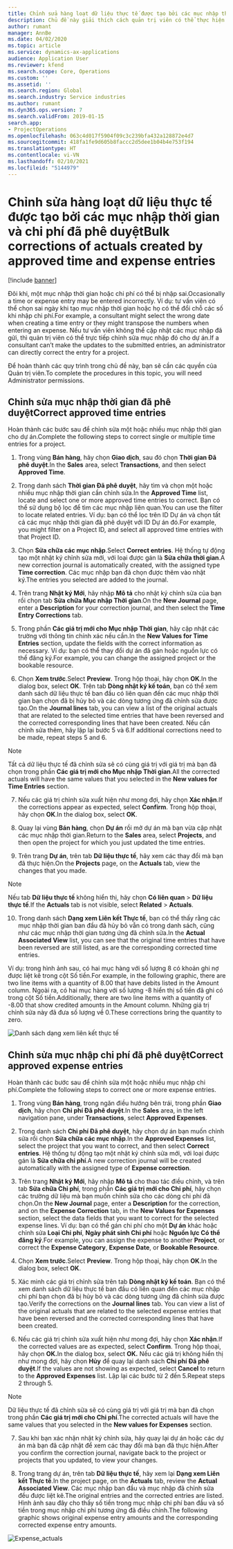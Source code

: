```yaml
---
title: Chỉnh sửa hàng loạt dữ liệu thực tế được tạo bởi các mục nhập thời gian và chi phí đã phê duyệt
description: Chủ đề này giải thích cách quản trị viên có thể thực hiện chỉnh sửa từng phần hoặc hàng loạt đối với các mục nhập thời gian hoặc chi phí đã phê duyệt trước đó nếu chưa hoàn tất thanh toán.
author: rumant
manager: AnnBe
ms.date: 04/02/2020
ms.topic: article
ms.service: dynamics-ax-applications
audience: Application User
ms.reviewer: kfend
ms.search.scope: Core, Operations
ms.custom: ''
ms.assetid: ''
ms.search.region: Global
ms.search.industry: Service industries
ms.author: rumant
ms.dyn365.ops.version: 7
ms.search.validFrom: 2019-01-15
search.app:
- ProjectOperations
ms.openlocfilehash: 063c4d017f5904f09c3c239bfa432a128872e4d7
ms.sourcegitcommit: 418fa1fe9d605b8faccc2d5dee1b04b4e753f194
ms.translationtype: HT
ms.contentlocale: vi-VN
ms.lasthandoff: 02/10/2021
ms.locfileid: "5144979"
---
```

# <a name="bulk-corrections-of-actuals-created-by-approved-time-and-expense-entries"></a><span data-ttu-id="8b1b2-103">Chỉnh sửa hàng loạt dữ liệu thực tế được tạo bởi các mục nhập thời gian và chi phí đã phê duyệt</span><span class="sxs-lookup"><span data-stu-id="8b1b2-103">Bulk corrections of actuals created by approved time and expense entries</span></span>

[!include [banner](../includes/psa-now-project-operations.md)]

<span data-ttu-id="8b1b2-104">Đôi khi, một mục nhập thời gian hoặc chi phí có thể bị nhập sai.</span><span class="sxs-lookup"><span data-stu-id="8b1b2-104">Occasionally a time or expense entry may be entered incorrectly.</span></span> <span data-ttu-id="8b1b2-105">Ví dụ: tư vấn viên có thể chọn sai ngày khi tạo mục nhập thời gian hoặc họ có thể đổi chỗ các số khi nhập chi phí.</span><span class="sxs-lookup"><span data-stu-id="8b1b2-105">For example, a consultant might select the wrong date when creating a time entry or they might transpose the numbers when entering an expense.</span></span> <span data-ttu-id="8b1b2-106">Nếu tư vấn viên không thể cập nhật các mục nhập đã gửi, thì quản trị viên có thể trực tiếp chỉnh sửa mục nhập đó cho dự án.</span><span class="sxs-lookup"><span data-stu-id="8b1b2-106">If a consultant can’t make the updates to the submitted entries, an administrator can directly correct the entry for a project.</span></span>

<span data-ttu-id="8b1b2-107">Để hoàn thành các quy trình trong chủ đề này, bạn sẽ cần các quyền của Quản trị viên.</span><span class="sxs-lookup"><span data-stu-id="8b1b2-107">To complete the procedures in this topic, you will need Administrator permissions.</span></span>

## <a name="correct-approved-time-entries"></a><span data-ttu-id="8b1b2-108">Chỉnh sửa mục nhập thời gian đã phê duyệt</span><span class="sxs-lookup"><span data-stu-id="8b1b2-108">Correct approved time entries</span></span>     

<span data-ttu-id="8b1b2-109">Hoàn thành các bước sau để chỉnh sửa một hoặc nhiều mục nhập thời gian cho dự án.</span><span class="sxs-lookup"><span data-stu-id="8b1b2-109">Complete the following steps to correct single or multiple time entries for a project.</span></span>

1. <span data-ttu-id="8b1b2-110">Trong vùng **Bán hàng**, hãy chọn **Giao dịch**, sau đó chọn **Thời gian Đã phê duyệt**.</span><span class="sxs-lookup"><span data-stu-id="8b1b2-110">In the **Sales** area, select **Transactions**, and then select **Approved Time**.</span></span> 

2. <span data-ttu-id="8b1b2-111">Trong danh sách **Thời gian Đã phê duyệt**, hãy tìm và chọn một hoặc nhiều mục nhập thời gian cần chỉnh sửa.</span><span class="sxs-lookup"><span data-stu-id="8b1b2-111">In the **Approved Time** list, locate and select one or more approved time entries to correct.</span></span> <span data-ttu-id="8b1b2-112">Bạn có thể sử dụng bộ lọc để tìm các mục nhập liên quan.</span><span class="sxs-lookup"><span data-stu-id="8b1b2-112">You can use the filter to locate related entries.</span></span> <span data-ttu-id="8b1b2-113">Ví dụ: bạn có thể lọc trên ID Dự án và chọn tất cả các mục nhập thời gian đã phê duyệt với ID Dự án đó.</span><span class="sxs-lookup"><span data-stu-id="8b1b2-113">For example, you might filter on a Project ID, and select all approved time entries with that Project ID.</span></span>

3. <span data-ttu-id="8b1b2-114">Chọn **Sửa chữa các mục nhập**.</span><span class="sxs-lookup"><span data-stu-id="8b1b2-114">Select **Correct entries**.</span></span> <span data-ttu-id="8b1b2-115">Hệ thống tự động tạo một nhật ký chỉnh sửa mới, với loại được gán là **Sửa chữa thời gian**.</span><span class="sxs-lookup"><span data-stu-id="8b1b2-115">A new correction journal is automatically created, with the assigned type **Time correction**.</span></span> <span data-ttu-id="8b1b2-116">Các mục nhập bạn đã chọn được thêm vào nhật ký.</span><span class="sxs-lookup"><span data-stu-id="8b1b2-116">The entries you selected are added to the journal.</span></span> 

4. <span data-ttu-id="8b1b2-117">Trên trang **Nhật ký Mới**, hãy nhập **Mô tả** cho nhật ký chỉnh sửa của bạn rồi chọn tab **Sửa chữa Mục nhập Thời gian**.</span><span class="sxs-lookup"><span data-stu-id="8b1b2-117">On the **New Journal** page, enter a **Description** for your correction journal, and then select the **Time Entry Corrections** tab.</span></span>  
5. <span data-ttu-id="8b1b2-118">Trong phần **Các giá trị mới cho Mục nhập Thời gian**, hãy cập nhật các trường với thông tin chính xác nếu cần.</span><span class="sxs-lookup"><span data-stu-id="8b1b2-118">In the **New Values for Time Entries** section, update the fields with the correct information as necessary.</span></span> <span data-ttu-id="8b1b2-119">Ví dụ: bạn có thể thay đổi dự án đã gán hoặc nguồn lực có thể đăng ký.</span><span class="sxs-lookup"><span data-stu-id="8b1b2-119">For example, you can change the assigned project or the bookable resource.</span></span>

6. <span data-ttu-id="8b1b2-120">Chọn **Xem trước**.</span><span class="sxs-lookup"><span data-stu-id="8b1b2-120">Select **Preview**.</span></span> <span data-ttu-id="8b1b2-121">Trong hộp thoại, hãy chọn **OK**.</span><span class="sxs-lookup"><span data-stu-id="8b1b2-121">In the dialog box, select **OK**.</span></span> <span data-ttu-id="8b1b2-122">Trên tab **Dòng nhật ký kế toán**, bạn có thể xem danh sách dữ liệu thực tế ban đầu có liên quan đến các mục nhập thời gian bạn chọn đã bị hủy bỏ và các dòng tương ứng đã chỉnh sửa được tạo.</span><span class="sxs-lookup"><span data-stu-id="8b1b2-122">On the **Journal lines** tab, you can view a list of the original actuals that are related to the selected time entries that have been reversed and the corrected corresponding lines that have been created.</span></span> <span data-ttu-id="8b1b2-123">Nếu cần chỉnh sửa thêm, hãy lặp lại bước 5 và 6.</span><span class="sxs-lookup"><span data-stu-id="8b1b2-123">If additional corrections need to be made, repeat steps 5 and 6.</span></span> 

> [!NOTE]
> <span data-ttu-id="8b1b2-124">Tất cả dữ liệu thực tế đã chỉnh sửa sẽ có cùng giá trị với giá trị mà bạn đã chọn trong phần **Các giá trị mới cho Mục nhập Thời gian**.</span><span class="sxs-lookup"><span data-stu-id="8b1b2-124">All the corrected actuals will have the same values that you selected in the **New values for Time Entries** section.</span></span>

7. <span data-ttu-id="8b1b2-125">Nếu các giá trị chỉnh sửa xuất hiện như mong đợi, hãy chọn **Xác nhận**.</span><span class="sxs-lookup"><span data-stu-id="8b1b2-125">If the corrections appear as expected, select **Confirm**.</span></span> <span data-ttu-id="8b1b2-126">Trong hộp thoại, hãy chọn **OK**.</span><span class="sxs-lookup"><span data-stu-id="8b1b2-126">In the dialog box, select **OK**.</span></span>

8. <span data-ttu-id="8b1b2-127">Quay lại vùng **Bán hàng**, chọn **Dự án** rồi mở dự án mà bạn vừa cập nhật các mục nhập thời gian.</span><span class="sxs-lookup"><span data-stu-id="8b1b2-127">Return to the **Sales** area, select **Projects**, and then open the project for which you just updated the time entries.</span></span> 

9. <span data-ttu-id="8b1b2-128">Trên trang **Dự án**, trên tab **Dữ liệu thực tế**, hãy xem các thay đổi mà bạn đã thực hiện.</span><span class="sxs-lookup"><span data-stu-id="8b1b2-128">On the **Projects** page, on the **Actuals** tab, view the changes that you made.</span></span> 

> [!NOTE]
> <span data-ttu-id="8b1b2-129">Nếu tab **Dữ liệu thực tế** không hiển thị, hãy chọn **Có liên quan** > **Dữ liệu thực tế**.</span><span class="sxs-lookup"><span data-stu-id="8b1b2-129">If the **Actuals** tab is not visible, select **Related** > **Actuals**.</span></span>  

10. <span data-ttu-id="8b1b2-130">Trong danh sách **Dạng xem Liên kết Thực tế**, bạn có thể thấy rằng các mục nhập thời gian ban đầu đã hủy bỏ vẫn có trong danh sách, cũng như các mục nhập thời gian tương ứng đã chỉnh sửa.</span><span class="sxs-lookup"><span data-stu-id="8b1b2-130">In the **Actual Associated View** list, you can see that the original time entries that have been reversed are still listed, as are the corresponding corrected time entries.</span></span> 

<span data-ttu-id="8b1b2-131">Ví dụ: trong hình ảnh sau, có hai mục hàng với số lượng 8 có khoản ghi nợ được liệt kê trong cột Số tiền.</span><span class="sxs-lookup"><span data-stu-id="8b1b2-131">For example, in the following graphic, there are two line items with a quantity of 8.00 that have debits listed in the Amount column.</span></span> <span data-ttu-id="8b1b2-132">Ngoài ra, có hai mục hàng với số lượng -8 hiển thị số tiền đã ghi có trong cột Số tiền.</span><span class="sxs-lookup"><span data-stu-id="8b1b2-132">Additionally, there are two line items with a quantity of -8.00 that show credited amounts in the Amount column.</span></span> <span data-ttu-id="8b1b2-133">Những giá trị chỉnh sửa này đã đưa số lượng về 0.</span><span class="sxs-lookup"><span data-stu-id="8b1b2-133">These corrections bring the quantity to zero.</span></span>

![Danh sách dạng xem liên kết thực tế](https://github.com/MicrosoftDocs/dynamics-365-customer-engagement-pr/blob/bulk-corrections-actuals-created-by-approved-time-expense-entries.md/time-actuals.png)
 
## <a name="correct-approved-expense-entries"></a><span data-ttu-id="8b1b2-135">Chỉnh sửa mục nhập chi phí đã phê duyệt</span><span class="sxs-lookup"><span data-stu-id="8b1b2-135">Correct approved expense entries</span></span>

<span data-ttu-id="8b1b2-136">Hoàn thành các bước sau để chỉnh sửa một hoặc nhiều mục nhập chi phí.</span><span class="sxs-lookup"><span data-stu-id="8b1b2-136">Complete the following steps to correct one or more expense entries.</span></span> 

1. <span data-ttu-id="8b1b2-137">Trong vùng **Bán hàng**, trong ngăn điều hướng bên trái, trong phần **Giao dịch**, hãy chọn **Chi phí Đã phê duyệt**.</span><span class="sxs-lookup"><span data-stu-id="8b1b2-137">In the **Sales** area, in the left navigation pane, under **Transactions**, select **Approved Expenses**.</span></span>

2. <span data-ttu-id="8b1b2-138">Trong danh sách **Chi phí Đã phê duyệt**, hãy chọn dự án bạn muốn chỉnh sửa rồi chọn **Sửa chữa các mục nhập**.</span><span class="sxs-lookup"><span data-stu-id="8b1b2-138">In the **Approved Expenses** list, select the project that you want to correct, and then select **Correct entries**.</span></span> <span data-ttu-id="8b1b2-139">Hệ thống tự động tạo một nhật ký chỉnh sửa mới, với loại được gán là **Sửa chữa chi phí**.</span><span class="sxs-lookup"><span data-stu-id="8b1b2-139">A new correction journal will be created automatically with the assigned type of **Expense correction**.</span></span> 

3. <span data-ttu-id="8b1b2-140">Trên trang **Nhật ký Mới**, hãy nhập **Mô tả** cho thao tác điều chỉnh, và trên tab **Sửa chữa Chi phí**, trong phần **Các giá trị mới cho Chi phí**, hãy chọn các trường dữ liệu mà bạn muốn chỉnh sửa cho các dòng chi phí đã chọn.</span><span class="sxs-lookup"><span data-stu-id="8b1b2-140">On the **New Journal** page, enter a **Description** for the correction, and on the **Expense Correction** tab, in the **New Values for Expenses** section, select the data fields that you want to correct for the selected expense lines.</span></span> <span data-ttu-id="8b1b2-141">Ví dụ: bạn có thể gán chi phí cho một **Dự án** khác hoặc chỉnh sửa **Loại Chi phí**, **Ngày phát sinh Chi phí** hoặc **Nguồn lực Có thể đăng ký**.</span><span class="sxs-lookup"><span data-stu-id="8b1b2-141">For example, you can assign the expense to another **Project**, or correct the **Expense Category**, **Expense Date**, or **Bookable Resource**.</span></span>

4. <span data-ttu-id="8b1b2-142">Chọn **Xem trước**.</span><span class="sxs-lookup"><span data-stu-id="8b1b2-142">Select **Preview**.</span></span> <span data-ttu-id="8b1b2-143">Trong hộp thoại, hãy chọn **OK**.</span><span class="sxs-lookup"><span data-stu-id="8b1b2-143">In the dialog box, select **OK**.</span></span> 

5. <span data-ttu-id="8b1b2-144">Xác minh các giá trị chỉnh sửa trên tab **Dòng nhật ký kế toán**. Bạn có thể xem danh sách dữ liệu thực tế ban đầu có liên quan đến các mục nhập chi phí bạn chọn đã bị hủy bỏ và các dòng tương ứng đã chỉnh sửa được tạo.</span><span class="sxs-lookup"><span data-stu-id="8b1b2-144">Verify the corrections on the **Journal lines** tab. You can view a list of the original actuals that are related to the selected expense entries that have been reversed and the corrected corresponding lines that have been created.</span></span>

6. <span data-ttu-id="8b1b2-145">Nếu các giá trị chỉnh sửa xuất hiện như mong đợi, hãy chọn **Xác nhận**.</span><span class="sxs-lookup"><span data-stu-id="8b1b2-145">If the corrected values are as expected, select **Confirm**.</span></span> <span data-ttu-id="8b1b2-146">Trong hộp thoại, hãy chọn **OK.**</span><span class="sxs-lookup"><span data-stu-id="8b1b2-146">In the dialog box, select **OK.**</span></span> <span data-ttu-id="8b1b2-147">Nếu các giá trị không hiển thị như mong đợi, hãy chọn **Hủy** để quay lại danh sách **Chi phí Đã phê duyệt**.</span><span class="sxs-lookup"><span data-stu-id="8b1b2-147">If the values are not showing as expected, select **Cancel** to return to the **Approved Expenses** list.</span></span> <span data-ttu-id="8b1b2-148">Lặp lại các bước từ 2 đến 5.</span><span class="sxs-lookup"><span data-stu-id="8b1b2-148">Repeat steps 2 through 5.</span></span> 

> [!NOTE]
> <span data-ttu-id="8b1b2-149">Dữ liệu thực tế đã chỉnh sửa sẽ có cùng giá trị với giá trị mà bạn đã chọn trong phần **Các giá trị mới cho Chi phí**.</span><span class="sxs-lookup"><span data-stu-id="8b1b2-149">The corrected actuals will have the same values that you selected in the **New values for Expenses** section.</span></span>

7. <span data-ttu-id="8b1b2-150">Sau khi bạn xác nhận nhật ký chỉnh sửa, hãy quay lại dự án hoặc các dự án mà bạn đã cập nhật để xem các thay đổi mà bạn đã thực hiện.</span><span class="sxs-lookup"><span data-stu-id="8b1b2-150">After you confirm the correction journal, navigate back to the project or projects that you updated, to view your changes.</span></span>  

8. <span data-ttu-id="8b1b2-151">Trong trang dự án, trên tab **Dữ liệu thực tế**, hãy xem lại **Dạng xem Liên kết Thực tế**.</span><span class="sxs-lookup"><span data-stu-id="8b1b2-151">In the project page, on the **Actuals** tab, review the **Actual Associated View**.</span></span> <span data-ttu-id="8b1b2-152">Các mục nhập ban đầu và mục nhập đã chỉnh sửa đều được liệt kê.</span><span class="sxs-lookup"><span data-stu-id="8b1b2-152">The original entries and the corrected entries are listed.</span></span> <span data-ttu-id="8b1b2-153">Hình ảnh sau đây cho thấy số tiền trong mục nhập chi phí ban đầu và số tiền trong mục nhập chi phí tương ứng đã điều chỉnh.</span><span class="sxs-lookup"><span data-stu-id="8b1b2-153">The following graphic shows original expense entry amounts and the corresponding corrected expense entry amounts.</span></span> 

![Expense_actuals](https://user-images.githubusercontent.com/60806505/77122219-4cd52900-69fa-11ea-8349-ccd2ffebf640.png)
